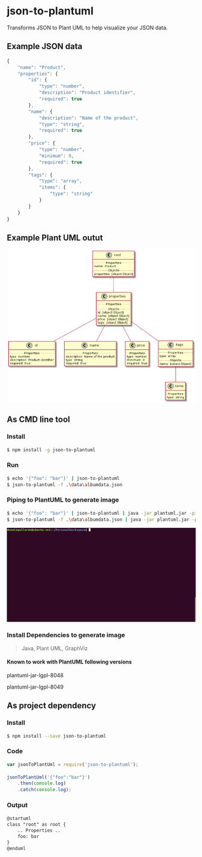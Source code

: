 # json-to-plantuml
Transforms JSON to Plant UML to help visualize your JSON data.


## Example JSON data
```javascript
{
    "name": "Product",
    "properties": {
        "id": {
            "type": "number",
            "description": "Product identifier",
            "required": true
        },
        "name": {
            "description": "Name of the product",
            "type": "string",
            "required": true
        },
        "price": {
            "type": "number",
            "minimum": 0,
            "required": true
        },
        "tags": {
            "type": "array",
            "items": {
                "type": "string"
            }
        }
    }
}

```

## Example Plant UML outut
![alt text](productdatabase.png)

## As CMD line tool

### Install
```bash
$ npm install -g json-to-plantuml
```

### Run
```bash
$ echo '{"foo": "bar"}' | json-to-plantuml
$ json-to-plantuml -f .\data\albumdata.json
```

### Piping to PlantUML to generate image
```bash
$ echo '{"foo": "bar"}' | json-to-plantuml | java -jar plantuml.jar -pipe > topo.png
$ json-to-plantuml -f .\data\albumdata.json | java -jar plantuml.jar -pipe > topo.png
```


![gif](jsontoplantuml.gif)


### Install Dependencies to generate image

> Java, Plant UML, GraphViz

#### Known to work with PlantUML following versions
plantuml-jar-lgpl-8048

plantuml-jar-lgpl-8049


## As project dependency

### Install
```bash
$ npm install --save json-to-plantuml
```

### Code
```javascript
var jsonToPlantUml = require('json-to-plantuml');

jsonToPlantUml('{"foo":"bar"}')
	.then(console.log)
	.catch(console.log);
```

### Output
```
@startuml
class "root" as root {
    .. Properties ..
    foo: bar
}
@enduml
```